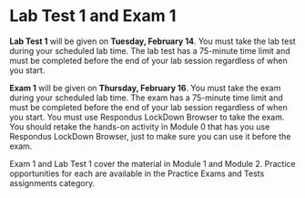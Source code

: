 # Lab Test 1 and Exam 1

**Lab Test 1** will be given on **Tuesday, February 14**. You must take the lab
test during your scheduled lab time. The lab test has a 75-minute time limit
and must be completed before the end of your lab session regardless of when you
start.

**Exam 1** will be given on **Thursday, February 16**. You must take the exam
during your scheduled lab time. The exam has a 75-minute time limit and must be
completed before the end of your lab session regardless of when you start. You
must use Respondus LockDown Browser to take the exam. You should retake the
hands-on activity in Module 0 that has you use Respondus LockDown Browser, just
to make sure you can use it before the exam.

Exam 1 and Lab Test 1 cover the material in Module 1 and Module 2. Practice
opportunities for each are available in the Practice Exams and Tests
assignments category.

